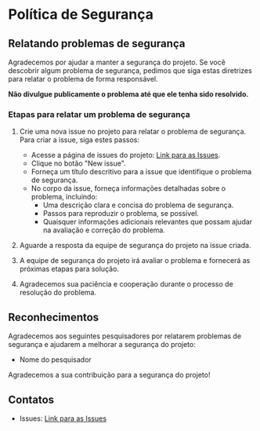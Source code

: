 # Política de Segurança

## Relatando problemas de segurança

Agradecemos por ajudar a manter a segurança do projeto. Se você descobrir algum problema de segurança, pedimos que siga estas diretrizes para relatar o problema de forma responsável.

**Não divulgue publicamente o problema até que ele tenha sido resolvido.**

### Etapas para relatar um problema de segurança

1. Crie uma nova issue no projeto para relatar o problema de segurança. Para criar a issue, siga estes passos:

   - Acesse a página de issues do projeto: [Link para as Issues](https://github.com/ScParis/SpeedTest_Py/issues).
   - Clique no botão "New issue".
   - Forneça um título descritivo para a issue que identifique o problema de segurança.
   - No corpo da issue, forneça informações detalhadas sobre o problema, incluindo:
     - Uma descrição clara e concisa do problema de segurança.
     - Passos para reproduzir o problema, se possível.
     - Quaisquer informações adicionais relevantes que possam ajudar na avaliação e correção do problema.

2. Aguarde a resposta da equipe de segurança do projeto na issue criada.

3. A equipe de segurança do projeto irá avaliar o problema e fornecerá as próximas etapas para solução.

4. Agradecemos sua paciência e cooperação durante o processo de resolução do problema.

## Reconhecimentos

Agradecemos aos seguintes pesquisadores por relatarem problemas de segurança e ajudarem a melhorar a segurança do projeto:

- Nome do pesquisador

Agradecemos a sua contribuição para a segurança do projeto!

## Contatos

- Issues: [Link para as Issues](https://github.com/ScParis/SpeedTest_Py/issues)
